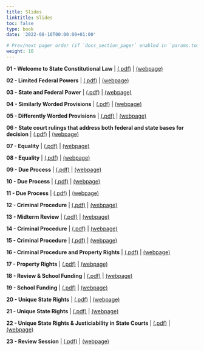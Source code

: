 ```yaml
---
title: Slides
linktitle: Slides
toc: false
type: book
date: '2022-08-16T00:00:00+01:00'

# Prev/next pager order (if `docs_section_pager` enabled in `params.toml`)
weight: 10
---
```


**01 - Welcome to State Constitutional Law** | [(.pdf)](/../../stateconlaw2024-material/slides/01-welcome.pdf) | [(webpage)](/../../stateconlaw2024-material/slides/s01-welcome)

**02 - Limited Federal Powers** | [(.pdf)](/../../stateconlaw2024-material/slides/02-federal-power.pdf) | [(webpage)](/../../stateconlaw2024-material/slides/s02-federal-power)

**03 - State and Federal Power** | [(.pdf)](/../../stateconlaw2024-material/slides/03-fed-state-power.pdf) | [(webpage)](/../../stateconlaw2024-material/slides/s03-fed-state-power)

**04 - Similarly Worded Provisions** | [(.pdf)](/../../stateconlaw2024-material/slides/04-interp.pdf) | [(webpage)](/../../stateconlaw2024-material/slides/s04-interp)

**05 - Differently Worded Provisions** | [(.pdf)](/../../stateconlaw2024-material/slides/05-interp.pdf) | [(webpage)](/../../stateconlaw2024-material/slides/s05-interp)

**06 - State court rulings that address both federal and state bases for decision** | [(.pdf)](/../../stateconlaw2024-material/slides/06-interp.pdf) | [(webpage)](/../../stateconlaw2024-material/slides/s06-interp)

**07 - Equality** | [(.pdf)](/../../stateconlaw2024-material/slides/07-equality.pdf) | [(webpage)](/../../stateconlaw2024-material/slides/s07-equality)

**08 - Equality** | [(.pdf)](/../../stateconlaw2024-material/slides/08-equality.pdf) | [(webpage)](/../../stateconlaw2024-material/slides/s08-equality)

**09 - Due Process** | [(.pdf)](/../../stateconlaw2024-material/slides/09-due-process.pdf) | [(webpage)](/../../stateconlaw2024-material/slides/s09-due-process)

**10 - Due Process** | [(.pdf)](/../../stateconlaw2024-material/slides/10-due-process.pdf) | [(webpage)](/../../stateconlaw2024-material/slides/s10-due-process)

**11 - Due Process** | [(.pdf)](/../../stateconlaw2024-material/slides/11-due-process.pdf) | [(webpage)](/../../stateconlaw2024-material/slides/s11-due-process)

**12 - Criminal Procedure** | [(.pdf)](/../../stateconlaw2024-material/slides/12-crim-pro.pdf) | [(webpage)](/../../stateconlaw2024-material/slides/s12-crim-pro)

**13 - Midterm Review** | [(.pdf)](/../../stateconlaw2024-material/slides/13-review.pdf) | [(webpage)](/../../stateconlaw2024-material/slides/s13-review)

**14 - Criminal Procedure** | [(.pdf)](/../../stateconlaw2024-material/slides/14-crim-pro.pdf) | [(webpage)](/../../stateconlaw2024-material/slides/s14-crim-pro)

**15 - Criminal Procedure** | [(.pdf)](/../../stateconlaw2024-material/slides/15-crim-pro.pdf) | [(webpage)](/../../stateconlaw2024-material/slides/s15-crim-pro)

**16 - Criminal Procedure and Property Rights** | [(.pdf)](/../../stateconlaw2024-material/slides/16-property.pdf) | [(webpage)](/../../stateconlaw2024-material/slides/s16-property)

**17 - Property Rights** | [(.pdf)](/../../stateconlaw2024-material/slides/17-property.pdf) | [(webpage)](/../../stateconlaw2024-material/slides/s17-property)

**18 - Review & School Funding** | [(.pdf)](/../../stateconlaw2024-material/slides/18-school.pdf) | [(webpage)](/../../stateconlaw2024-material/slides/s18-school)

**19 - School Funding** | [(.pdf)](/../../stateconlaw2024-material/slides/19-school.pdf) | [(webpage)](/../../stateconlaw2024-material/slides/s19-school)

**20 - Unique State Rights** | [(.pdf)](/../../stateconlaw2024-material/slides/20-unique.pdf) | [(webpage)](/../../stateconlaw2024-material/slides/s20-unique)

**21 - Unique State Rights** | [(.pdf)](/../../stateconlaw2024-material/slides/21-unique.pdf) | [(webpage)](/../../stateconlaw2024-material/slides/s21-unique)

**22 - Unique State Rights & Justiciability in State Courts** | [(.pdf)](/../../stateconlaw2024-material/slides/22-unique.pdf) | [(webpage)](/../../stateconlaw2024-material/slides/s22-unique)

**23 - Review Session** | [(.pdf)](/../../stateconlaw2024-material/slides/23-review.pdf) | [(webpage)](/../../stateconlaw2024-material/slides/s23-review)